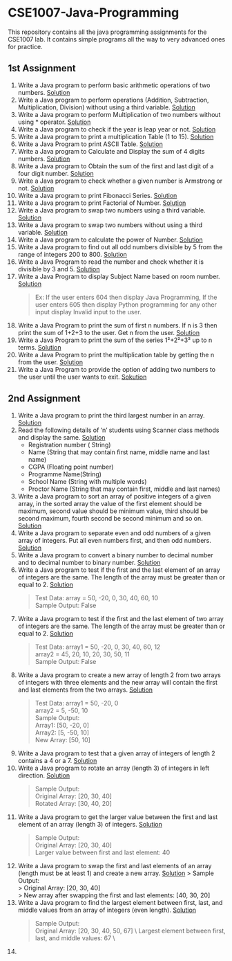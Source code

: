 # CSE1007-Java-Programming
This repository contains all the java programming assignments for the CSE1007 lab. It contains simple programs all the way to very advanced ones for practice.

## 1st Assignment
1. Write a Java program to perform basic arithmetic operations of two numbers. [Solution](https://github.com/Sanskrita2001/CSE1007-Java-Programming/blob/main/1st%20Assignment/arithmetic_operation.java)
2. Write a Java program to perform operations (Addition, Subtraction, Multiplication, Division) without using a third variable. [Solution](https://github.com/Sanskrita2001/CSE1007-Java-Programming/blob/main/1st%20Assignment/operations_without_third_variable.java)
3. Write a Java program to perform Multiplication of two numbers without using * operator. [Solution](https://github.com/Sanskrita2001/CSE1007-Java-Programming/blob/main/1st%20Assignment/multiplication.java)
4. Write a Java program to check if the year is leap year or not. [Solution](https://github.com/Sanskrita2001/CSE1007-Java-Programming/blob/main/1st%20Assignment/leap_year.java)
5. Write a Java program to print a multiplication Table (1 to 15). [Solution](https://github.com/Sanskrita2001/CSE1007-Java-Programming/blob/main/1st%20Assignment/multiplication_table.java)
6. Write a Java Program to print ASCII Table. [Solution](https://github.com/Sanskrita2001/CSE1007-Java-Programming/blob/main/1st%20Assignment/ASCII_Table.java)
7. Write a Java program to Calculate and Display the sum of 4 digits numbers. [Solution](https://github.com/Sanskrita2001/CSE1007-Java-Programming/blob/main/1st%20Assignment/sum_of_four_digits.java)
8. Write a Java program to Obtain the sum of the first and last digit of a four digit number. [Solution](https://github.com/Sanskrita2001/CSE1007-Java-Programming/blob/main/1st%20Assignment/sum_first_last.java)
9. Write a Java program to check whether a given number is Armstrong or not. [Solution](https://github.com/Sanskrita2001/CSE1007-Java-Programming/blob/main/1st%20Assignment/Armstrong.java)
10. Write a Java program to print Fibonacci Series. [Solution](https://github.com/Sanskrita2001/CSE1007-Java-Programming/blob/main/1st%20Assignment/Fibonacci_Series.java)
11. Write a Java program to print Factorial of Number. [Solution](https://github.com/Sanskrita2001/CSE1007-Java-Programming/blob/main/1st%20Assignment/Factorial.java)
12. Write a Java program to swap two numbers using a third variable. [Solution](https://github.com/Sanskrita2001/CSE1007-Java-Programming/blob/main/1st%20Assignment/Swap_two_numbers.java)
13. Write a Java program to swap two numbers without using a third variable. [Solution](https://github.com/Sanskrita2001/CSE1007-Java-Programming/blob/main/1st%20Assignment/Swap_withoud_third_variable.java)
14. Write a Java program to calculate the power of Number. [Solution](https://github.com/Sanskrita2001/CSE1007-Java-Programming/blob/main/1st%20Assignment/Power.java)
15. Write a Java program to find out all odd numbers divisible by 5 from the range of integers 200 to 800. [Solution](https://github.com/Sanskrita2001/CSE1007-Java-Programming/blob/main/1st%20Assignment/Odd_numbers.java)
16. Write a Java Program to read the number and check whether it is divisible by 3 and 5. [Solution](https://github.com/Sanskrita2001/CSE1007-Java-Programming/blob/main/1st%20Assignment/Divisible_by_3_and_5.java)
17. Write a Java Program to display Subject Name based on room number. [Solution](https://github.com/Sanskrita2001/CSE1007-Java-Programming/blob/main/1st%20Assignment/Subject_based_room.java)
    >Ex: If the user enters 604 then display Java Programming, If the user enters 605 then display Python programming for any other input display Invalid input to the user.
18. Write a Java Program to print the sum of first n numbers. If n is 3 then print the sum of 1+2+3 to the user. Get n from the user. [Solution](https://github.com/Sanskrita2001/CSE1007-Java-Programming/blob/main/1st%20Assignment/Sum_of_first_n_numbers.java)
19. Write a Java Program to print the sum of the series 1²+2²+3² up to n terms. [Solution](https://github.com/Sanskrita2001/CSE1007-Java-Programming/blob/main/1st%20Assignment/Sum_of_series.java)
20. Write a Java Program to print the multiplication table by getting the n from the user. [Solution](https://github.com/Sanskrita2001/CSE1007-Java-Programming/blob/main/1st%20Assignment/Multiplication_table_user.java)
21. Write a Java Program to provide the option of adding two numbers to the user until the user wants to exit. [Sokution](https://github.com/Sanskrita2001/CSE1007-Java-Programming/blob/main/1st%20Assignment/Add_until_user_exists.java)

## 2nd Assignment
1. Write a Java program to print the third largest number in an array. [Solution](https://github.com/Sanskrita2001/CSE1007-Java-Programming/blob/main/2nd%20Assignment/qn1.java)
2. Read the following details of ‘n’ students using Scanner class methods and display the same. [Solution](https://github.com/Sanskrita2001/CSE1007-Java-Programming/blob/main/2nd%20Assignment/qn2.java)
    - Registration number ( String)
    - Name (String that may contain first name, middle name and last name)
    - CGPA (Floating point number)
    - Programme Name(String)
    - School Name (String with multiple words)
    - Proctor Name (String that may contain first, middle and last names)
3.  Write a Java program to sort an array of positive integers of a given array, in the sorted array the value of the first element should be maximum, second value should be
minimum value, third should be second maximum, fourth second be second minimum and so on. [Solution](https://github.com/Sanskrita2001/CSE1007-Java-Programming/blob/main/2nd%20Assignment/qn3.java)
4. Write a Java program to separate even and odd numbers of a given array of integers. Put all even numbers first, and then odd numbers. [Solution](https://github.com/Sanskrita2001/CSE1007-Java-Programming/blob/main/2nd%20Assignment/qn4.java)
5. Write a Java program to convert a binary number to decimal number and to decimal number to binary number. [Solution](https://github.com/Sanskrita2001/CSE1007-Java-Programming/blob/main/2nd%20Assignment/qn5.java)
6. Write a Java program to test if the first and the last element of an array of integers are the same. The length of the array must be greater than or equal to 2. [Solution](https://github.com/Sanskrita2001/CSE1007-Java-Programming/blob/main/2nd%20Assignment/qn6.java)
    > Test Data: array = 50, -20, 0, 30, 40, 60, 10 \
    > Sample Output: False
7. Write a Java program to test if the first and the last element of two array of integers are the same. The length of the array must be greater than or equal to 2. [Solution](https://github.com/Sanskrita2001/CSE1007-Java-Programming/blob/main/2nd%20Assignment/qn7.java)
    > Test Data: array1 = 50, -20, 0, 30, 40, 60, 12 \
    > array2 = 45, 20, 10, 20, 30, 50, 11 \
    > Sample Output: False
8. Write a Java program to create a new array of length 2 from two arrays of integers with three elements and the new array will contain the first and last elements from the two arrays. [Solution](https://github.com/Sanskrita2001/CSE1007-Java-Programming/blob/main/2nd%20Assignment/qn8.java)
    > Test Data: array1 = 50, -20, 0 \
    > array2 = 5, -50, 10 \
    > Sample Output: \
    > Array1: [50, -20, 0] \
    > Array2: [5, -50, 10] \
    > New Array: [50, 10] 
9.  Write a Java program to test that a given array of integers of length 2 contains a 4 or a 7. [Solution](https://github.com/Sanskrita2001/CSE1007-Java-Programming/blob/main/2nd%20Assignment/qn9.java)
10. Write a Java program to rotate an array (length 3) of integers in left direction. [Solution](https://github.com/Sanskrita2001/CSE1007-Java-Programming/blob/main/2nd%20Assignment/qn10.java) 
    > Sample Output: \
    > Original Array: [20, 30, 40] \
    > Rotated Array: [30, 40, 20]
11. Write a Java program to get the larger value between the first and last element of an array (length 3) of integers. [Solution](https://github.com/Sanskrita2001/CSE1007-Java-Programming/blob/main/2nd%20Assignment/qn11.java)
    > Sample Output: \
    > Original Array: [20, 30, 40] \
    > Larger value between first and last element: 40
 12. Write a Java program to swap the first and last elements of an array (length must be at least 1) and create a new array. [Solution](https://github.com/Sanskrita2001/CSE1007-Java-Programming/blob/main/2nd%20Assignment/qn12.java)
    > Sample Output: \
    > Original Array: [20, 30, 40] \
    > New array after swapping the first and last elements: [40, 30, 20]
13. Write a Java program to find the largest element between first, last, and middle values from an array of integers (even length). [Solution](https://github.com/Sanskrita2001/CSE1007-Java-Programming/blob/main/2nd%20Assignment/qn13.java)
    > Sample Output: \
    > Original Array: [20, 30, 40, 50, 67] \ 
    > Largest element between first, last, and middle values: 67 \
14.  
